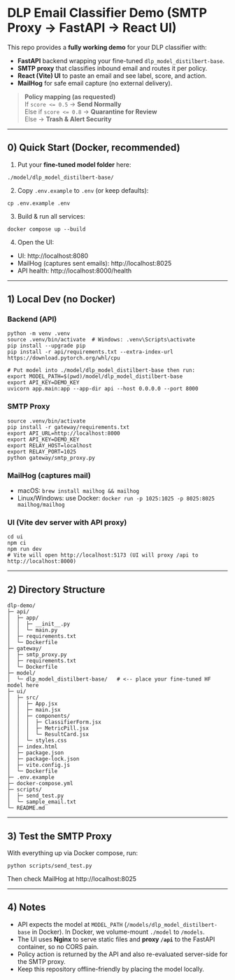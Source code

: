 # DLP Email Classifier Demo (SMTP Proxy → FastAPI → React UI)

This repo provides a **fully working demo** for your DLP classifier with:
- **FastAPI** backend wrapping your fine-tuned `dlp_model_distilbert-base`.
- **SMTP proxy** that classifies inbound email and routes it per policy.
- **React (Vite) UI** to paste an email and see label, score, and action.
- **MailHog** for safe email capture (no external delivery).

> **Policy mapping (as requested)**  
> If `score <= 0.5` → **Send Normally**  
> Else if `score <= 0.8` → **Quarantine for Review**  
> Else → **Trash & Alert Security**

---

## 0) Quick Start (Docker, recommended)

1) Put your **fine-tuned model folder** here:
```
./model/dlp_model_distilbert-base/
```

2) Copy `.env.example` to `.env` (or keep defaults):
```
cp .env.example .env
```

3) Build & run all services:
```
docker compose up --build
```

4) Open the UI:
- UI: http://localhost:8080
- MailHog (captures sent emails): http://localhost:8025
- API health: http://localhost:8000/health

---

## 1) Local Dev (no Docker)

### Backend (API)
```
python -m venv .venv
source .venv/bin/activate  # Windows: .venv\Scripts\activate
pip install --upgrade pip
pip install -r api/requirements.txt --extra-index-url https://download.pytorch.org/whl/cpu

# Put model into ./model/dlp_model_distilbert-base then run:
export MODEL_PATH=$(pwd)/model/dlp_model_distilbert-base
export API_KEY=DEMO_KEY
uvicorn app.main:app --app-dir api --host 0.0.0.0 --port 8000
```

### SMTP Proxy
```
source .venv/bin/activate
pip install -r gateway/requirements.txt
export API_URL=http://localhost:8000
export API_KEY=DEMO_KEY
export RELAY_HOST=localhost
export RELAY_PORT=1025
python gateway/smtp_proxy.py
```

### MailHog (captures mail)
- macOS: `brew install mailhog && mailhog`
- Linux/Windows: use Docker: `docker run -p 1025:1025 -p 8025:8025 mailhog/mailhog`

### UI (Vite dev server with API proxy)
```
cd ui
npm ci
npm run dev
# Vite will open http://localhost:5173 (UI will proxy /api to http://localhost:8000)
```

---

## 2) Directory Structure

```
dlp-demo/
├─ api/
│  ├─ app/
│  │  ├─ __init__.py
│  │  └─ main.py
│  ├─ requirements.txt
│  └─ Dockerfile
├─ gateway/
│  ├─ smtp_proxy.py
│  ├─ requirements.txt
│  └─ Dockerfile
├─ model/
│  └─ dlp_model_distilbert-base/   # <-- place your fine-tuned HF model here
├─ ui/
│  ├─ src/
│  │  ├─ App.jsx
│  │  ├─ main.jsx
│  │  ├─ components/
│  │  │  ├─ ClassifierForm.jsx
│  │  │  ├─ MetricPill.jsx
│  │  │  └─ ResultCard.jsx
│  │  └─ styles.css
│  ├─ index.html
│  ├─ package.json
│  ├─ package-lock.json
│  ├─ vite.config.js
│  └─ Dockerfile
├─ .env.example
├─ docker-compose.yml
├─ scripts/
│  ├─ send_test.py
│  └─ sample_email.txt
└─ README.md
```

---

## 3) Test the SMTP Proxy

With everything up via Docker compose, run:
```
python scripts/send_test.py
```
Then check MailHog at http://localhost:8025

---

## 4) Notes

- API expects the model at `MODEL_PATH` (`/models/dlp_model_distilbert-base` in Docker). In Docker, we volume-mount `./model` to `/models`.
- The UI uses **Nginx** to serve static files and **proxy `/api`** to the FastAPI container, so no CORS pain.
- Policy action is returned by the API and also re-evaluated server-side for the SMTP proxy.
- Keep this repository offline-friendly by placing the model locally.
